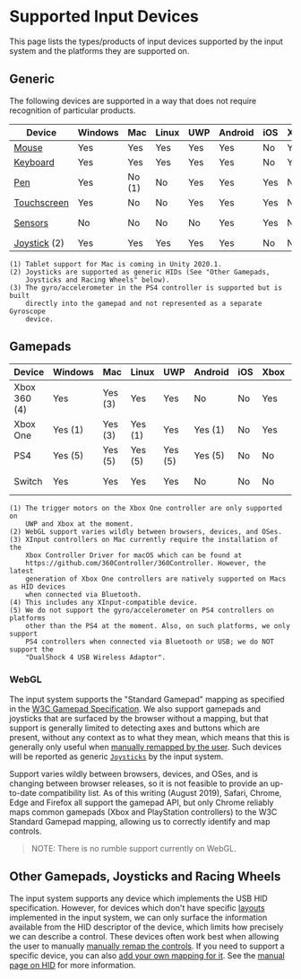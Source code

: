 # Supported Input Devices

This page lists the types/products of input devices supported by the input system and the platforms they are supported on.

## Generic

The following devices are supported in a way that does not require recognition of particular products.

|Device|Windows|Mac|Linux|UWP|Android|iOS|Xbox|PS4|Switch|WebGL|
|------|-------|---|-----|---|-------|---|----|---|------|-----|
|[Mouse](Mouse.md)|Yes|Yes|Yes|Yes|Yes|No|Yes|Yes|No|Yes|
|[Keyboard](Keyboard.md)|Yes|Yes|Yes|Yes|Yes|No|Yes|Yes|No|Yes|
|[Pen](Pen.md)|Yes|No (1)|No|Yes|Yes|Yes|No|No|No|No|
|[Touchscreen](Touch.md)|Yes|No|No|Yes|Yes|Yes|No|No|No|No|
|[Sensors](Sensors.md)|No|No|No|No|Yes|Yes|No|No (3)|No|No|
|[Joystick](#other-gamepads-joysticks-and-racing-wheels) (2)|Yes|Yes|Yes|Yes|Yes|No|No|No|No|Yes|

    (1) Tablet support for Mac is coming in Unity 2020.1.
    (2) Joysticks are supported as generic HIDs (See "Other Gamepads,
        Joysticks and Racing Wheels" below).
    (3) The gyro/accelerometer in the PS4 controller is supported but is built
        directly into the gamepad and not represented as a separate Gyroscope
        device.

## Gamepads

|Device|Windows|Mac|Linux|UWP|Android|iOS|Xbox|PS4|Switch|WebGL|
|------|-------|---|-----|---|-------|---|----|---|------|-----|
|Xbox 360 (4)|Yes|Yes (3)|Yes|Yes|No|No|Yes|No|No|Sometimes (2)|
|Xbox One|Yes (1)|Yes (3)|Yes (1)|Yes|Yes (1)|No|Yes|No|No|Sometimes (2)|
|PS4|Yes (5)|Yes (5)|Yes (5)|Yes (5)|Yes (5)|No|No|Yes|No|Sometimes (2)|
|Switch|Yes|Yes|Yes|Yes|No|No|No|No|Yes|Sometimes (2)|

    (1) The trigger motors on the Xbox One controller are only supported on
        UWP and Xbox at the moment.
    (2) WebGL support varies wildly between browsers, devices, and OSes.
    (3) XInput controllers on Mac currently require the installation of the
        Xbox Controller Driver for macOS which can be found at
        https://github.com/360Controller/360Controller. However, the latest
        generation of Xbox One controllers are natively supported on Macs as HID devices
        when connected via Bluetooth.
    (4) This includes any XInput-compatible device.
    (5) We do not support the gyro/accelerometer on PS4 controllers on platforms
        other than the PS4 at the moment. Also, on such platforms, we only support
        PS4 controllers when connected via Bluetooth or USB; we do NOT support the
        "DualShock 4 USB Wireless Adaptor".

### WebGL

The input system supports the "Standard Gamepad" mapping as specified in the [W3C Gamepad Specification](https://www.w3.org/TR/gamepad/#remapping). We also support gamepads and joysticks that are surfaced by the browser without a mapping, but that support is generally limited to detecting axes and buttons which are present, without any context as to what they mean, which means that this is generally only useful when [manually remapped by the user](HowDoI.md#-create-a-ui-to-rebind-input-in-my-game). Such devices will be reported as generic [`Joysticks`](../api/UnityEngine.InputSystem.Joystick.html) by the input system.

Support varies wildly between browsers, devices, and OSes, and is changing between browser releases, so it is not feasible to provide an up-to-date compatibility list. As of this writing (August 2019), Safari, Chrome, Edge and Firefox all support the gamepad API, but only Chrome reliably maps common gamepads (Xbox and PlayStation controllers) to the W3C Standard Gamepad mapping, allowing us to correctly identify and map controls.

>NOTE: There is no rumble support currently on WebGL.

## Other Gamepads, Joysticks and Racing Wheels

The input system supports any device which implements the USB HID specification. However, for devices which don't have specific [layouts](Layouts.md) implemented in the input system, we can only surface the information available from the HID descriptor of the device, which limits how precisely we can describe a control. These devices often work best when allowing the user to manually [manually remap the controls](HowDoI.md#-create-a-ui-to-rebind-input-in-my-game). If you need to support a specific device, you can also [add your own mapping for it](HowDoI.md#-create-my-own-custom-devices). See the [manual page on HID](HID.md) for more information.
